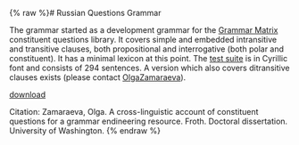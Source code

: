 {% raw %}# Russian Questions Grammar

The grammar started as a development grammar for the [Grammar
Matrix](https://blog.inductorsoftware.com/docsproto/matrix/MatrixTop) constituent questions library. It covers simple and
embedded intransitive and transitive clauses, both propositional and
interrogative (both polar and constituent). It has a minimal lexicon at
this point. The [test
suite](https://students.washington.edu/olzama/rus.txt) is in Cyrillic
font and consists of 294 sentences. A version which also covers
ditransitive clauses exists (please contact
[OlgaZamaraeva](../OlgaZamaraeva)).

[download](https://students.washington.edu/olzama/rqg.zip)

Citation: Zamaraeva, Olga. A cross-linguistic account of constituent
questions for a grammar endineering resource. Froth. Doctoral
dissertation. University of Washington.
<update date omitted for speed>{% endraw %}
